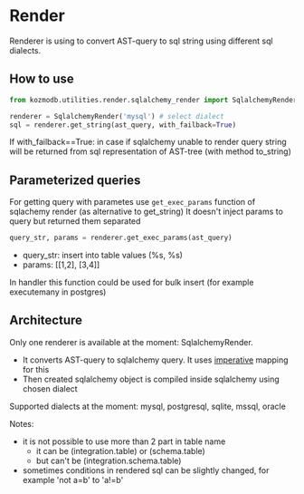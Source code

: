 
# Render

Renderer is using to convert AST-query to sql string using different sql dialects.

## How to use

```python
from kozmodb.utilities.render.sqlalchemy_render import SqlalchemyRender

renderer = SqlalchemyRender('mysql') # select dialect
sql = renderer.get_string(ast_query, with_failback=True)
```

If with_failback==True: in case if sqlalchemy unable to render query 
string will be returned from sql representation of AST-tree (with method to_string) 

## Parameterized queries

For getting query with parametes use `get_exec_params` function of sqlachemy render (as alternative to get_string)
It doesn't inject params to query but returned them separated
```python
query_str, params = renderer.get_exec_params(ast_query)
```
- query_str: insert into table values (%s, %s)
- params: [[1,2], [3,4]]

In handler this function could be used for bulk insert (for example executemany in postgres)

## Architecture

Only one renderer is available at the moment: SqlalchemyRender.
- It converts AST-query to sqlalchemy query. 
It uses [imperative](https://docs.sqlalchemy.org/en/14/orm/mapping_styles.html#orm-imperative-mapping) mapping for this 
- Then created sqlalchemy object is compiled inside sqlalchemy using chosen dialect 

Supported dialects at the moment: mysql, postgresql, sqlite, mssql, oracle

Notes:
- it is not possible to use more than 2 part in table name
  - it can be (integration.table) or (schema.table)
  - but can't be (integration.schema.table)
- sometimes conditions in rendered sql can be slightly changed, for example 'not a=b' to 'a!=b'

